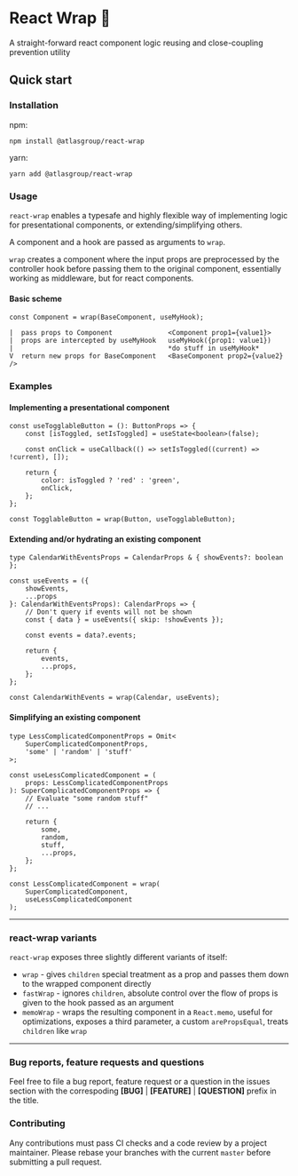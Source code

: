 # React Wrap 🌯

A straight-forward react component logic reusing and close-coupling prevention utility

## Quick start

### Installation

npm:

```
npm install @atlasgroup/react-wrap
```

yarn:

```
yarn add @atlasgroup/react-wrap
```

### Usage

`react-wrap` enables a typesafe and highly flexible way of implementing logic for presentational components, or extending/simplifying others.

A component and a hook are passed as arguments to `wrap`.

`wrap` creates a component where the input props are preprocessed by the controller hook before passing them to the original component, essentially working as middleware, but for react components.

#### Basic scheme

```tsx
const Component = wrap(BaseComponent, useMyHook);
```

```
|  pass props to Component              <Component prop1={value1}>
|  props are intercepted by useMyHook   useMyHook({prop1: value1})
|                                       *do stuff in useMyHook*
V  return new props for BaseComponent   <BaseComponent prop2={value2} />
```

### Examples

#### Implementing a presentational component

```tsx
const useTogglableButton = (): ButtonProps => {
    const [isToggled, setIsToggled] = useState<boolean>(false);

    const onClick = useCallback(() => setIsToggled((current) => !current), []);

    return {
        color: isToggled ? 'red' : 'green',
        onClick,
    };
};

const TogglableButton = wrap(Button, useTogglableButton);
```

#### Extending and/or hydrating an existing component

```tsx
type CalendarWithEventsProps = CalendarProps & { showEvents?: boolean };

const useEvents = ({
    showEvents,
    ...props
}: CalendarWithEventsProps): CalendarProps => {
    // Don't query if events will not be shown
    const { data } = useEvents({ skip: !showEvents });

    const events = data?.events;

    return {
        events,
        ...props,
    };
};

const CalendarWithEvents = wrap(Calendar, useEvents);
```

#### Simplifying an existing component

```tsx
type LessComplicatedComponentProps = Omit<
    SuperComplicatedComponentProps,
    'some' | 'random' | 'stuff'
>;

const useLessComplicatedComponent = (
    props: LessComplicatedComponentProps
): SuperComplicatedComponentProps => {
    // Evaluate "some random stuff"
    // ...

    return {
        some,
        random,
        stuff,
        ...props,
    };
};

const LessComplicatedComponent = wrap(
    SuperComplicatedComponent,
    useLessComplicatedComponent
);
```

---

### react-wrap variants

`react-wrap` exposes three slightly different variants of itself:

-   `wrap` - gives `children` special treatment as a prop and passes them down to the wrapped component directly
-   `fastWrap` - ignores `children`, absolute control over the flow of props is given to the hook passed as an argument
-   `memoWrap` - wraps the resulting component in a `React.memo`, useful for optimizations, exposes a third parameter, a custom `arePropsEqual`, treats `children` like `wrap`

---

### Bug reports, feature requests and questions

Feel free to file a bug report, feature request or a question in the issues section with the correspoding **[BUG]** | **[FEATURE]** | **[QUESTION]** prefix in the title.

### Contributing

Any contributions must pass CI checks and a code review by a project maintainer. Please rebase your branches with the current `master` before submitting a pull request.
